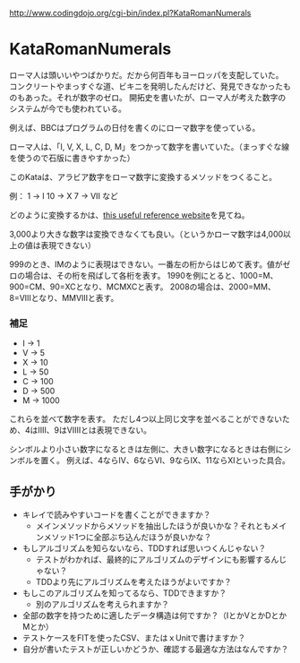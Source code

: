 http://www.codingdojo.org/cgi-bin/index.pl?KataRomanNumerals

KataRomanNumerals
========================================

ローマ人は頭いいやつばかりだ。だから何百年もヨーロッパを支配していた。
コンクリートやまっすぐな道、ビキニを発明したんだけど、発見できなかったものもあった。それが数字のゼロ。
開拓史を書いたが、ローマ人が考えた数字のシステムが今でも使われている。

例えば、BBCはプログラムの日付を書くのにローマ数字を使っている。

ローマ人は、「I, V, X, L, C, D, M」をつかって数字を書いていた。（まっすぐな線を使うので石版に書きやすかった）

このKataは、アラビア数字をローマ数字に変換するメソッドをつくること。

例：
  1  → I
  10 → X
  7  → VII
  など

どのように変換するかは、[this useful reference website](http://www.novaroma.org/via_romana/numbers.html)を見てね。

3,000より大きな数字は変換できなくても良い。（というかローマ数字は4,000以上の値は表現できない）

999のとき、IMのように表現はできない。一番左の桁からはじめて表す。値がゼロの場合は、その桁を飛ばして各桁を表す。
1990を例にとると、1000=M、900=CM、90=XCとなり、MCMXCと表す。
2008の場合は、2000=MM、8=VIIIとなり、MMVIIIと表す。


### 補足

* I → 1
* V → 5
* X → 10
* L → 50
* C → 100
* D → 500
* M → 1000

これらを並べて数字を表す。
ただし4つ以上同じ文字を並べることができないため、4はIIII、9はVIIIIとは表現できない。

シンボルより小さい数字になるときは左側に、大きい数字になるときは右側にシンボルを置く。
例えば、4ならIV、6ならVI、9ならIX、11ならXIといった具合。


## 手がかり

* キレイで読みやすいコードを書くことができますか？
  - メインメソッドからメソッドを抽出したほうが良いかな？それともメインメソッド1つに全部ぶち込んだほうが良いかな？
* もしアルゴリズムを知らないなら、TDDすれば思いつくんじゃない？
  - テストがわかれば、最終的にアルゴリズムのデザインにも影響するんじゃない？
  - TDDより先にアルゴリズムを考えたほうがよいですか？
* もしこのアルゴリズムを知ってるなら、TDDできますか？
  - 別のアルゴリズムを考えられますか？
* 全部の数字を持つために適したデータ構造は何ですか？（IとかVとかDとかMとか）
* テストケースをFITを使ったCSV、またはｘUnitで書けますか？
* 自分が書いたテストが正しいかどうか、確認する最適な方法はなんですか？
